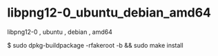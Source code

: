 # libpng12-0_ubuntu_debian_amd64
libpng12-0 , ubuntu , debian , amd64

$ sudo dpkg-buildpackage -rfakeroot -b && sudo make install
